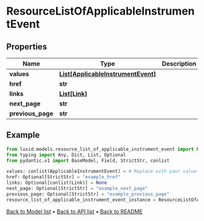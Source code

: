 # ResourceListOfApplicableInstrumentEvent

## Properties
Name | Type | Description | Notes
------------ | ------------- | ------------- | -------------
**values** | [**List[ApplicableInstrumentEvent]**](ApplicableInstrumentEvent.md) |  | 
**href** | **str** |  | [optional] 
**links** | [**List[Link]**](Link.md) |  | [optional] 
**next_page** | **str** |  | [optional] 
**previous_page** | **str** |  | [optional] 
## Example

```python
from lusid.models.resource_list_of_applicable_instrument_event import ResourceListOfApplicableInstrumentEvent
from typing import Any, Dict, List, Optional
from pydantic.v1 import BaseModel, Field, StrictStr, conlist

values: conlist(ApplicableInstrumentEvent) = # Replace with your value
href: Optional[StrictStr] = "example_href"
links: Optional[conlist(Link)] = None
next_page: Optional[StrictStr] = "example_next_page"
previous_page: Optional[StrictStr] = "example_previous_page"
resource_list_of_applicable_instrument_event_instance = ResourceListOfApplicableInstrumentEvent(values=values, href=href, links=links, next_page=next_page, previous_page=previous_page)

```

[Back to Model list](../README.md#documentation-for-models) &#8226; [Back to API list](../README.md#documentation-for-api-endpoints) &#8226; [Back to README](../README.md)

